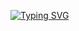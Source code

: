 <!-- [![Typing SVG](https://readme-typing-svg.herokuapp.com/?lines=alexGrandolph;background=00ffee)](https://git.io/typing-svg)
 -->
 [![Typing SVG](https://readme-typing-svg.herokuapp.com?font=Finlandica&size=100&color=44F7F2&background=DBF4FF67&center=true&vCenter=true&width=1000&height=400&lines=alexGrandolph;back+end+developer)](https://git.io/typing-svg)
